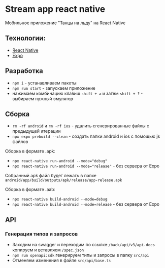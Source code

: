 # Stream app react native

Мобильное приложение "Танцы на льду" на React Native

## Технологии:

- [React Native](https://reactnative.dev/)
- [Expo](https://expo.dev/)

## Разработка

- `npm i` - устанавливаем пакеты
- `npm run start` - запускаем приложение
- нажимаем комбинацию клавиш `shift + a` и затем `shift + ?` - выбираем нужный эмулятор

## Сборка

- `rm -rf android` и `rm -rf ios` - удалить сгенерированные файлы с предыдущей итерации
- `npx expo prebuild --clean` - создать папки android и ios с помощью js файлов

Сборка в формате .apk:

- `npx react-native run-android --mode="debug"`
- `npx react-native run-android --mode="release"` - без сервера от Expo

Собранный apk файл будет лежать в папке `android/app/build/outputs/apk/release/app-release.apk`

Сборка в формате .aab:

- `npx react-native build-android --mode=debug`
- `npx react-native build-android --mode=release` - без сервера от Expo

## API

### Генерация типов и запросов

- Заходим на swagger и переходим по ссылке `/back/api/v3/api-docs` копируем и вставляем `/spec.json`
- `npm run openapi:sdk` генерируем типы и запросы в папку `src/api`
- Отменяем изменения в файле `src/api/base.ts`
